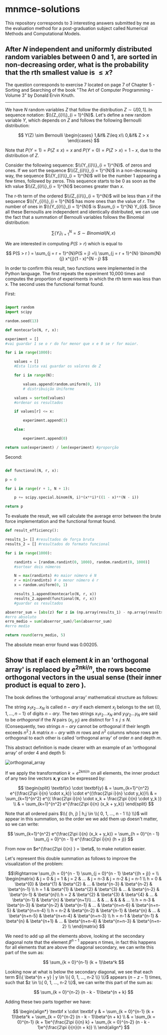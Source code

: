 # mnmce-solutions

This repository corresponds to 3 interesting answers submitted by me as the evaluation method for a post-graduation subject called Numerical Methods and Computational Models.

## After $N$ independent and uniformly distributed random variables between 0 and 1, are sorted in non-decreasing order, what is the probability that the rth smallest value is $\leq x$?

The question corresponds to exercise 7 located on page 7 of Chapter 5 - Sorting and Searching of the book "The Art of Computer Programming - Volume 3" by Donald Ervin Knuth.

-----

We have $N$ random variables $Z$ that follow the distribution $Z \sim U[0, 1]$. In sequence notation: $\\{Z_{i}\\}_{i = 1}^{N}$.
Let's define a new random variable $Y$, which depends on $Z$ and follows the following Bernoulli distribution:

$$
Y(Z) \sim Bernoulli 
\begin{cases}
1,&if& Z\leq x\\
0,&if& Z > x
\end{cases}
$$

Note that $P(Y = 1) = P(Z \leq x) = x$ and $P(Y = 0) = P(Z > x) = 1 - x$, due to the distribution of $Z$. 

Consider the following sequence: $\\{Y_{i}\\}_{i = 1}^{N}$. of zeros and ones. If we sort the sequence $\\{Z_{i}\\}_{i = 1}^{N}$ in a non-decreasing way, the sequence $\\{Y_{i}\\}_{i = 1}^{N}$ will be the number 1 appearing a few times, followed by zeros. This sequence starts to be 0 as soon as the kth value $\\{Z_{i}\\}_{i = 1}^{N}$ becomes greater than $x$.

The r-th term of the ordered $\\{Z_{i}\\}_{i = 1}^{N}$ will be less than $x$ if the sequence $\\{Y_{i}\\}_{i = 1}^{N}$ has more ones than the value of $r$. The number of ones in $\\{Y_{i}\\}_{i = 1}^{N}$ is $\sum_{i = 1}^{N} Y_{i}$.
Since all these Bernoullis are independent and identically distributed, we can use the fact that a summation of Bernoulli variables follows the Binomial distribution:

$$
\sum\{Y_{i}\}_{i = 1} ^{N} = S \sim Binomial(N, x)
$$


We are interested in computing $P(S > r )$ which is equal to

$$
P(S  > r ) = \sum_{j = r + 1}^{N}P(S = j) =\\
 \sum_{j = r + 1}^{N} \binom{N}{j} x^{j}(1 - x)^{N - j}
$$

In order to confirm this result, two functions were implemented in the Python language. The first repeats the experiment 10,000 times and computes the proportion of experiments in which the rth term was less than x. The second uses the functional format found.

First:

```python 

import random
import scipy

random.seed(13)

def montecarlo(N, r, x):

experiment = []
#vai guardar 1 se o r do for menor que x e 0 se r for maior.

for i in range(1000):

    values = []
    #Esta lista vai guardar os valores de Z

    for i in range(N):

        values.append(random.uniform(0, 1))
        # distribuição Uniforme

    values = sorted(values)
    #ordenar os resultados

    if values[r] <= x:

        experiment.append(1)

    else:

        experiment.append(0)

return sum(experiment) / len(experiment) #proporção

```

Second:

```python

def functional(N, r, x):

p = 0

for i in range(r + 1, N + 1):

    p += scipy.special.binom(N, i)*(x**i)*((1 - x)**(N - i))

return p
```

To evaluate the result, we will calculate the average error between the brute force implementation and the functional format found.

```python
def result_efficiency():

results_1= [] #resultados de força bruta
results_2 = [] #resultados do formato funcional

for i in range(1000):

    randints = [random.randint(0, 1000), random.randint(0, 1000)]
    #sortear dois números

    N = max(randints) #o maior número é N
    r = min(randints) # o menor número é r
    x = random.uniform(0, 1)

    results_1.append(montecarlo(N, r, x))
    results_2.append(functional(N, r, x))
    #guardar os resultados

abserror_sum = [abs(z) for z in (np.array(results_1) - np.array(results_2))]
#erro absoluto
erro_medio = sum(abserror_sum)/len(abserror_sum)
#erro medio

return round(erro_medio, 5)
```

The absolute mean error found was 0.00205.

## Show that if each element $k$ in an 'orthogonal array' is replaced by $e^{2 \pi k i / n}$, the rows become orthogonal vectors in the usual sense (their inner product is equal to zero ).

The book defines the 'orthogonal array' mathematical structure as follows:

The string $x_1 x_2 ... x_N$ is called $n-ary$ if each element $x_j$ belongs to the set $\{0, 1, ..., n - 1\}$ of digits $n-ary$. The two strings $x_1 x_2 ... x_N$ and $y_1 y_2 ... y_N$ are said to be $orthogonal$ if the $N$ pairs $(x_j,y_j)$ are distinct for $1 \leq j \leq N$. (Consequently, two strings $n-ary$ cannot be orthogonal if their length exceeds $n^2$.) A matrix $n-ary$ with $m$ rows and $n ^2$ columns whose rows are orthogonal to each other is called 'orthogonal array' of order $n$ and depth $m$.

This abstract definition is made clearer with an example of an 'orthogonal array' of order 4 and depth 5:

![orthogonal_array](http://prorum.com/?qa=blob&qa_blobid=662566948865177969)

If we apply the transformation $k = e^{2k\pi i / n}$ on all elements, the inner product of any two line vectors $\textbf{x}, \textbf{y}$ can be expressed by:

$$
\begin{split}
 \textbf{x} \cdot \textbf{y}  & = \sum_{k=1}^{n^2} e^{(\frac{2\pi i}{n} \cdot x_k)} \cdot  e^{(\frac{2\pi i}{n} \cdot y_k)}\\
& =  \sum_{k=1}^{n^2} e^{( \frac{2\pi i}{n} \cdot x_k + \frac{2\pi i}{n} \cdot y_k )} \\
& =  \sum_{k=1}^{n^2} e^{\frac{2\pi i}{n} (x_k + y_k)}
\end{split}
$$

Note that all ordered pairs $\\{ (h, j) | h,j \in \\{ 0, 1, ..., n - 1 \\} \\}$ will appear in this summation, so the order we we add them up doesn't matter, so we can write:

$$
\sum_{k=1}^{n^2} e^{\frac{2\pi i}{n} (x_k + y_k)} = \sum_{h = 0}^{n - 1} \sum_{j = 0}^{n - 1} e^{\frac{2\pi i}{n} (h + j)}
$$

From now on $e^{\frac{2\pi i}{n} } = \beta$, to make notation easier.

Let's represent this double summation as follows to improve the visualization of the problem:

$$\Rightarrow \sum_{h = 0}^{n - 1} \sum_{j = 0}^{n - 1} \beta^{(h + j)} = \\
\begin{matrix}
& j = 0 & j = 1 & j = 2 & ... & j = n-3 & j = n-2 & j = n-1 \\
h = 0 & \beta^{0} & \beta^{1} & \beta^{2} & ... & \beta^{n-3} & \beta^{n-2} & \beta^{n-1} \\
h = 1 & \beta^{1} & \beta^{2} & \beta^{3} & ... & \beta^{n-2} & \beta^{n-1} & \beta^{n}\\
h = 2 & \beta^{2} & \beta^{3} & \beta^{4} & ... & \beta^{n-1} & \beta^{n} & \beta^{n+1}\\
... & & ... & & & & ... \\
h = n-3 & \beta^{n-3} & \beta^{n-2} & \beta^{n-1} & ... & \beta^{n+n-6} & \beta^{n+n-5} & \beta^{n+n-4} \\
h = n-2 & \beta^{n-2} & \beta^{n-1} & \beta^{n} & ... & \beta^{n+n-5} & \beta^{n+n-4} & \beta^{n+n-3} \\
h = n-1 & \beta^{n-1} & \beta^{n} & \beta^{n+1} & ... & \beta^{n+n-4} & \beta^{n+n-3} & \beta^{n+n-2} \\
\end{matrix}
$$

We need to add up all the elements above, looking at the secondary diagonal note that the element $\beta^{n - 1}$ appears $n$ times, in fact this happens for all elements that are above the diagonal secondary, we can write this part of the sum as:

$$
\sum_{k = 0}^{n-1} (k + 1)\beta^k
$$

Looking now at what is below the secondary diagonal, we see that each term $\\{ \beta^{n + y} | y \in \\{ 0, 1, ..., n-2 \\} \\}$ appears $(n - z - 1)$ times, such that $z \in \\{ 0, 1, ..., n-2 \\}$, we can write this part of the sum as:

$$
\sum_{k = 0}^{n-2} (n - k - 1)\beta^{n + k}
$$


Adding these two parts together we have:

$$
\begin{align*}
\textbf x \cdot \textbf y  & = \sum_{k = 0}^{n-1} (k + 1)\beta^k + \sum_{k = 0}^{n-2} (n - k - 1)\beta^{n + k} \\
& =  \sum_{k = 0}^{n-1} (k + 1)e^{\frac{2\pi i}{n} k} + \sum_{k = 0}^{n-2} (n - k - 1)e^{\frac{2\pi i}{n}(n + k)} \\
\end{align*}
$$


